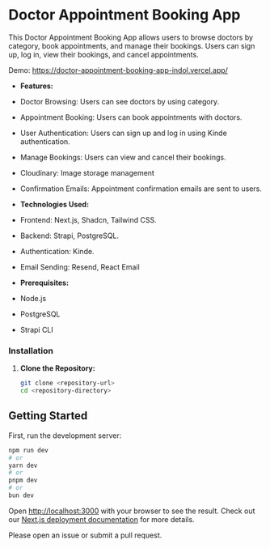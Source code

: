 # Doctor Appointment Booking App

This Doctor Appointment Booking App allows users to browse doctors by category, book appointments, and manage their bookings. Users can sign up, log in, view their bookings, and cancel appointments. 

Demo: https://doctor-appointment-booking-app-indol.vercel.app/

- **Features:** 
 - Doctor Browsing: Users can see doctors by using category.
 - Appointment Booking: Users can book appointments with doctors.
 - User Authentication: Users can sign up and log in using Kinde authentication.
 - Manage Bookings: Users can view and cancel their bookings.
 - Cloudinary: Image storage management 
 - Confirmation Emails: Appointment confirmation emails are sent to users.

- **Technologies Used:**
 - Frontend: Next.js, Shadcn, Tailwind CSS.
 - Backend: Strapi, PostgreSQL.
 - Authentication: Kinde.
 - Email Sending: Resend, React Email

- **Prerequisites:**
 - Node.js
 - PostgreSQL
 - Strapi CLI

### Installation

1. **Clone the Repository:**
   
   ```bash
   git clone <repository-url>
   cd <repository-directory>

## Getting Started

First, run the development server:

```bash
npm run dev
# or
yarn dev
# or
pnpm dev
# or
bun dev
```

Open [http://localhost:3000](http://localhost:3000) with your browser to see the result.
Check out our [Next.js deployment documentation](https://nextjs.org/docs/deployment) for more details.

Please open an issue or submit a pull request.

